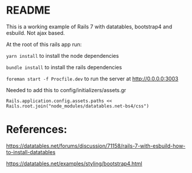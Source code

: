 # README

This is a working example of Rails 7 with datatables, bootstrap4 and esbuild. Not ajax based.

At the root of this rails app run:

`yarn install` to install the node dependencies

`bundle install` to install the rails dependencies
 
`foreman start -f Procfile.dev` to run the server at http://0.0.0.0:3003

Needed to add this to config/initializers/assets.gr

`Rails.application.config.assets.paths << Rails.root.join("node_modules/datatables.net-bs4/css")`

# References:
https://datatables.net/forums/discussion/71158/rails-7-with-esbuild-how-to-install-datatables

https://datatables.net/examples/styling/bootstrap4.html
